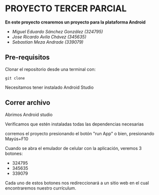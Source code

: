 # PROYECTO TERCER PARCIAL

**En este proyecto crearemos un proyecto para la plataforma Android**

- *Miguel Eduardo Sánchez González (324795)*
- *Jose Ricardo Avila Chávez (345635)*
- *Sebastian Meza Andrade (339079)*

## Pre-requisitos

Clonar el repositorio desde una terminal con:
```
git clone
```

Necesitamos tener instalado Android Studio

## Correr archivo

Abrimos Android studio

Verificamos que estén instaladas todas las dependencias necesarias

corremos el proyecto presionando el botón "run App" o bien, presionando Mayús+F10

Cuando se abra el emulador de celular con la aplicación, veremos 3 botones:

+ 324795
+ 345635
+ 339079

Cada uno de estos botones nos redireccionará a un sitio web en el cual encontraremos
nuestro currículum.

